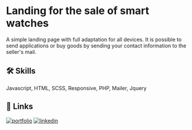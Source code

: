 # Landing for the sale of smart watches
A simple landing page with full adaptation for all devices. It is possible to send applications or buy goods by sending your contact information to the seller's mail.
## 🛠 Skills
Javascript, HTML, SCSS, Responsive, PHP, Mailer, Jquery

## 🔗 Links
[![portfolio](https://img.shields.io/badge/my_portfolio-000?style=for-the-badge&logo=ko-fi&logoColor=white)](https://andrew-demchenk0.github.io/)
[![linkedin](https://img.shields.io/badge/linkedin-0A66C2?style=for-the-badge&logo=linkedin&logoColor=white)](https://www.linkedin.com/in/andrii-demchenko-21334125a/)
